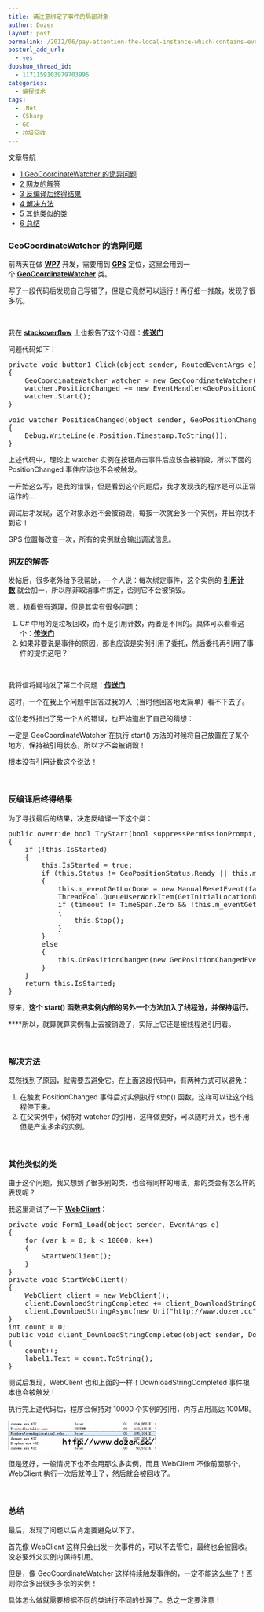 ```yaml
---
title: 请注意绑定了事件的局部对象
author: Dozer
layout: post
permalink: /2012/06/pay-attention-the-local-instance-which-contains-events/
posturl_add_url:
  - yes
duoshuo_thread_id:
  - 1171159103979703995
categories:
  - 编程技术
tags:
  - .Net
  - CSharp
  - GC
  - 垃圾回收
---
```

<div id="toc_container" class="no_bullets">
  <p class="toc_title">
    文章导航
  </p>
  
  <ul class="toc_list">
    <li>
      <a href="#GeoCoordinateWatcher"><span class="toc_number toc_depth_1">1</span> GeoCoordinateWatcher 的诡异问题</a>
    </li>
    <li>
      <a href="#i"><span class="toc_number toc_depth_1">2</span> 网友的解答</a>
    </li>
    <li>
      <a href="#i-2"><span class="toc_number toc_depth_1">3</span> 反编译后终得结果</a>
    </li>
    <li>
      <a href="#i-3"><span class="toc_number toc_depth_1">4</span> 解决方法</a>
    </li>
    <li>
      <a href="#i-4"><span class="toc_number toc_depth_1">5</span> 其他类似的类</a>
    </li>
    <li>
      <a href="#i-5"><span class="toc_number toc_depth_1">6</span> 总结</a>
    </li>
  </ul>
</div>

### <span id="GeoCoordinateWatcher">GeoCoordinateWatcher 的诡异问题</span>

前两天在做 **<a href="http://zh.wikipedia.org/wiki/Windows_Phone" target="_blank">WP7</a>** 开发，需要用到 **<a href="http://zh.wikipedia.org/wiki/GPS" target="_blank">GPS</a>** 定位，这里会用到一个 **<a href="http://msdn.microsoft.com/zh-cn/library/system.device.location.geocoordinatewatcher.aspx" target="_blank">GeoCoordinateWatcher</a>** 类。

写了一段代码后发现自己写错了，但是它竟然可以运行！再仔细一推敲，发现了很多坑。

&nbsp;

我在 <a href="http://stackoverflow.com/" target="_blank"><strong>stackoverflow</strong></a> 上也报告了这个问题：**<a href="http://stackoverflow.com/questions/10992100/how-to-dispose-the-local-variable-that-contains-event" target="_blank">传送门</a>**

问题代码如下：

<pre class="brush: csharp; gutter: true">private void button1_Click(object sender, RoutedEventArgs e)
{
    GeoCoordinateWatcher watcher = new GeoCoordinateWatcher();
    watcher.PositionChanged += new EventHandler&lt;GeoPositionChangedEventArgs&lt;GeoCoordinate&gt;&gt;(watcher_PositionChanged);
    watcher.Start();
}

void watcher_PositionChanged(object sender, GeoPositionChangedEventArgs&lt;GeoCoordinate&gt; e)
{
    Debug.WriteLine(e.Position.Timestamp.ToString());
}</pre>

上述代码中，理论上 watcher 实例在按钮点击事件后应该会被销毁，所以下面的 PositionChanged 事件应该也不会被触发。

一开始这么写，是我的错误，但是看到这个问题后，我才发现我的程序是可以正常运作的…

调试后才发现，这个对象永远不会被销毁，每按一次就会多一个实例，并且你找不到它！

GPS 位置每改变一次，所有的实例就会输出调试信息。

<!--more-->

### <span id="i">网友的解答</span>

发帖后，很多老外给予我帮助，一个人说：每次绑定事件，这个实例的 **<a href="https://www.google.com/search?q=%E5%BC%95%E7%94%A8%E8%AE%A1%E6%95%B0" target="_blank">引用计数</a>** 就会加一，所以除非取消事件绑定，否则它不会被销毁。

嗯… 初看很有道理，但是其实有很多问题：

1.  C# 中用的是垃圾回收，而不是引用计数，两者是不同的。具体可以看看这个：**<a href="http://blogs.msdn.com/b/abhinaba/archive/2009/01/30/back-to-basics-mark-and-sweep-garbage-collection.aspx" target="_blank">传送门</a>**
2.  如果非要说是事件的原因，那也应该是实例引用了委托，然后委托再引用了事件的提供这吧？

&nbsp;

我将信将疑地发了第二个问题：**<a href="http://stackoverflow.com/questions/10997060/why-cant-the-instance-bound-to-an-event-be-collected-by-the-gc" target="_blank">传送门</a>**

这时，一个在我上个问题中回答过我的人（当时他回答地太简单）看不下去了。

这位老外指出了另一个人的错误，也开始道出了自己的猜想：

一定是 GeoCoordinateWatcher 在执行 start() 方法的时候将自己放置在了某个地方，保持被引用状态，所以才不会被销毁！

根本没有引用计数这个说法！

&nbsp;

### <span id="i-2">反编译后终得结果</span>

为了寻找最后的结果，决定反编译一下这个类：

<pre class="brush: csharp; gutter: true">public override bool TryStart(bool suppressPermissionPrompt, TimeSpan timeout)
{
    if (!this.IsStarted)
    {
        this.IsStarted = true;
        if (this.Status != GeoPositionStatus.Ready || this.m_position.Location.IsUnknown)
        {
            this.m_eventGetLocDone = new ManualResetEvent(false);
            ThreadPool.QueueUserWorkItem(GetInitialLocationData, suppressPermissionPrompt);
            if (timeout != TimeSpan.Zero && !this.m_eventGetLocDone.WaitOne(timeout))
            {
                this.Stop();
            }
        }
        else
        {
            this.OnPositionChanged(new GeoPositionChangedEventArgs&lt;GeoCoordinate&gt;(this.m_position));
        }
    }
    return this.IsStarted;
}</pre>

原来，**这个 start() 函数把实例内部的另外一个方法加入了线程池，并保持运行。**

****所以，就算就算实例看上去被销毁了，实际上它还是被线程池引用着。

&nbsp;

### <span id="i-3">解决方法</span>

既然找到了原因，就需要去避免它。在上面这段代码中，有两种方式可以避免：

1.  在触发 PositionChanged 事件后对实例执行 stop() 函数，这样可以让这个线程停下来。
2.  在父实例中，保持对 watcher 的引用，这样做更好，可以随时开关，也不用但是产生多余的实例。

&nbsp;

### <span id="i-4">其他类似的类</span>

由于这个问题，我又想到了很多别的类，也会有同样的用法，那的类会有怎么样的表现呢？

我这里测试了一下 **<a href="http://msdn.microsoft.com/zh-cn/library/system.net.webclient(v=vs.80).aspx" target="_blank">WebClient</a>**：

<pre class="brush: csharp; gutter: true">private void Form1_Load(object sender, EventArgs e)
{
    for (var k = 0; k &lt; 10000; k++)
    {
        StartWebClient();
    }
}
private void StartWebClient()
{
    WebClient client = new WebClient();
    client.DownloadStringCompleted += client_DownloadStringCompleted;
    client.DownloadStringAsync(new Uri("http://www.dozer.cc"));
}
int count = 0;
public void client_DownloadStringCompleted(object sender, DownloadStringCompletedEventArgs e)
{
    count++;
    label1.Text = count.ToString();
}</pre>

测试后发现，WebClient 也和上面的一样！DownloadStringCompleted 事件根本也会被触发！

执行完上述代码后，程序会保持对 10000 个实例的引用，内存占用高达 100MB。

[<img class="alignnone size-medium wp-image-773" title="explorer" alt="" src="/uploads/2012/06/explorer-300x60.png" width="300" height="60" />][1]

但是还好，一般情况下也不会用那么多实例，而且 WebClient 不像前面那个，WebClient 执行一次后就停止了，然后就会被回收了。

&nbsp;

### <span id="i-5">总结</span>

最后，发现了问题以后肯定要避免以下了。

首先像 WebClient 这样只会出发一次事件的，可以不去管它，最终也会被回收。没必要外父实例内保持引用。

但是，像 GeoCoordinateWatcher 这样持续触发事件的，一定不能这么些了！否则你会多出很多多余的实例！

具体怎么做就需要根据不同的类进行不同的处理了。总之一定要注意！

 [1]: http://www.dozer.cc/wp-content/uploads/2012/06/explorer.png